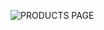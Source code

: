 ![PRODUCTS PAGE](https://user-images.githubusercontent.com/95837544/207121861-e3992329-d3a6-4152-9c2f-b7aafd867d2e.png)
